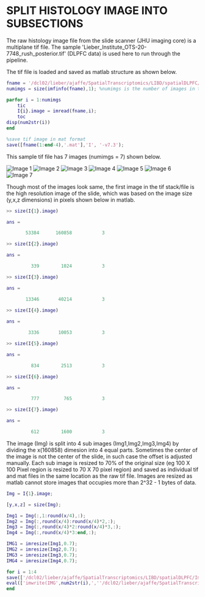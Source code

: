 # SPLIT HISTOLOGY IMAGE INTO SUBSECTIONS 
The raw histology image file from the slide scanner (JHU imaging core) is a multiplane tif file. The sample 'Lieber_Institute_OTS-20-7748_rush_posterior.tif' (DLPFC data) is used here to run through the pipeline. 

The tif file is loaded and saved as matlab structure as shown below. 

```matlab
fname = '/dcl02/lieber/ajaffe/SpatialTranscriptomics/LIBD/spatialDLPFC/Images/Liebert_Institute_OTS-20-7748_rush_posterior.tif';
numimgs = size(imfinfo(fname),1); %numimgs is the number of images in the tif file

parfor i = 1:numimgs
    tic
    I{i}.image = imread(fname,i);
    toc
disp(num2str(i))
end

%save tif image in mat format
save([fname(1:end-4),'.mat'],'I', '-v7.3');

```

This sample tif file has 7 images (numimgs = 7) shown below.

<img src="https://github.com/LieberInstitute/Spatial_ImgProcessing/blob/main/img1.png" title="Image 1" /> <img src="https://github.com/LieberInstitute/Spatial_ImgProcessing/blob/main/img2.png" title="Image 2" /> <img src="https://github.com/LieberInstitute/Spatial_ImgProcessing/blob/main/img3.png" title="Image 3" /> <img src="https://github.com/LieberInstitute/Spatial_ImgProcessing/blob/main/img4.png" title="Image 4" /> <img src="https://github.com/LieberInstitute/Spatial_ImgProcessing/blob/main/img5.png" title="Image 5" /> <img src="https://github.com/LieberInstitute/Spatial_ImgProcessing/blob/main/img6.png" title="Image 6" /> <img src="https://github.com/LieberInstitute/Spatial_ImgProcessing/blob/main/img7.png" title="Image 7" /><br/>

Though most of the images look same, the first image in the tif stack/file is the high resolution image of the slide, which was based on the image size (y,x,z dimensions) in pixels shown below in matlab. 

```matlab
>> size(I{1}.image)

ans =

       53384      160858           3

>> size(I{2}.image)

ans =

         339        1024           3

>> size(I{3}.image)

ans =

       13346       40214           3
       
>> size(I{4}.image)

ans =

        3336       10053           3

>> size(I{5}.image)  

ans =

         834        2513           3

>> size(I{6}.image)

ans =

         777         765           3

>> size(I{7}.image)  

ans =

         612        1600           3

```

The image (Img) is split into 4 sub images (Img1,Img2,Img3,Img4) by dividing the x(160858) dimesion into 4 equal parts. Sometimes the center of the image is not the center of the slide, in such case the offset is adjusted manually. Each sub image is resized to 70% of the original size (eg 100 X 100 Pixel region is resized to 70 X 70 pixel region) and saved as individual tif and mat files in the same location as the raw tif file. Images are resized as matlab cannot store images that occupies more than 2^32 - 1 bytes of data.

```matlab
Img = I{1}.image;

[y,x,z] = size(Img);

Img1 = Img(:,1:round(x/4),:);
Img2 = Img(:,round(x/4):round(x/4)*2,:);
Img3 = Img(:,round(x/4)*2:round(x/4)*3,:);
Img4 = Img(:,round(x/4)*3:end,:);

IMG1 = imresize(Img1,0.7);
IMG2 = imresize(Img2,0.7);
IMG3 = imresize(Img3,0.7);
IMG4 = imresize(Img4,0.7);

for i = 1:4
save(['/dcl02/lieber/ajaffe/SpatialTranscriptomics/LIBD/spatialDLPFC/Images/Lieber_Institute_OTS-20-7748_rush_posterior_',num2str(i),'.mat'],['Img',num2str(i)],'-v7.3');
eval(['imwrite(IMG',num2str(i),',''/dcl02/lieber/ajaffe/SpatialTranscriptomics/LIBD/spatialDLPFC/Images/Lieber_Institute_OTS-20-7748_rush_posterior_',num2str(i),'.tif'')']);
end

